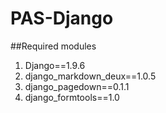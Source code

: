 # PAS-Django

##Required modules

1. Django==1.9.6
2. django_markdown_deux==1.0.5
3. django_pagedown==0.1.1
4. django_formtools==1.0
